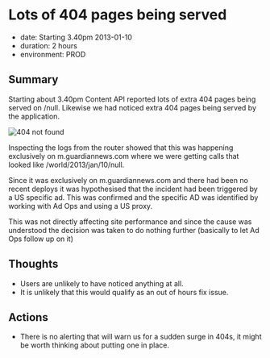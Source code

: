 # Lots of 404 pages being served

- date: Starting 3.40pm 2013-01-10
- duration: 2 hours 
- environment: PROD

## Summary

Starting about 3.40pm Content API reported lots of extra 404 pages being served on /null.
Likewise we had noticed extra 404 pages being served by the application.

![404 not found](https://dl.dropbox.com/u/556269/rogue-ad.png)

Inspecting the logs from the router showed that this was happening exclusively on
m.guardiannews.com where we were getting calls that looked like /world/2013/jan/10/null.

Since it was exclusively on m.guardiannews.com and there had been no recent deploys it
was hypothesised that the incident had been triggered by a US specific ad. This was confirmed
and the specific AD was identified by working with Ad Ops and using a US proxy.

This was not directly affecting site performance and since the cause was understood the
decision was taken to do nothing further (basically to let Ad Ops follow up on it)

## Thoughts 

* Users are unlikely to have noticed anything at all.
* It is unlikely that this would qualify as an out of hours fix issue.

## Actions

* There is no alerting that will warn us for a sudden surge in 404s, it might be worth thinking
about putting one in place.
